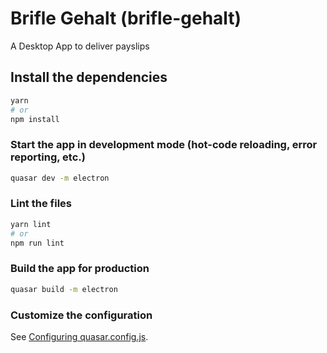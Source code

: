 # Brifle Gehalt (brifle-gehalt)

A Desktop App to deliver payslips

## Install the dependencies
```bash
yarn
# or
npm install
```

### Start the app in development mode (hot-code reloading, error reporting, etc.)
```bash
quasar dev -m electron
```


### Lint the files
```bash
yarn lint
# or
npm run lint
```


### Build the app for production
```bash
quasar build -m electron
```

### Customize the configuration
See [Configuring quasar.config.js](https://v2.quasar.dev/quasar-cli-vite/quasar-config-js).
